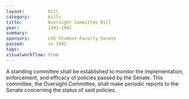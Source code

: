 ```yaml
---  
layout:         bill
category:       bills
title:          Oversight Committee Bill
year:           1991-1992
summary:        
sponsors:       LHS Student-Faculty Senate
passed:         in 1991
tags:           
visualworkflow: true
---
```


A standing committee shall be established to monitor the implementation, enforcement, and efficacy of policies passed by the Senate. This committee, the Oversight Committee, shall make periodic reports to the Senate concerning the status of said policies.
